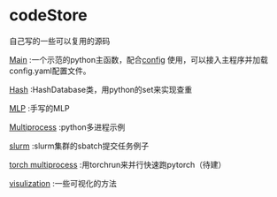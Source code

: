 # codeStore
 自己写的一些可以复用的源码

[Main](main.py) :一个示范的python主函数，配合[config](config.py) 使用，可以接入主程序并加载config.yaml配置文件。


[Hash](hash.py) :HashDatabase类，用python的set来实现查重

[MLP](mlp.py) :手写的MLP

[Multiprocess](multiProcess) :python多进程示例

[slurm](slurm) :slurm集群的sbatch提交任务例子

[torch multiprocess](multiProcessTorch/) :用torchrun来并行快速跑pytorch（待建）

[visulization](visulization/) :一些可视化的方法
